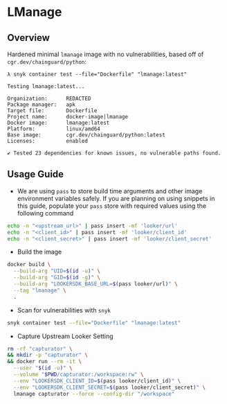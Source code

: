 # LManage

## Overview

Hardened minimal `lmanage` image with no vulnerabilities, based off of
`cgr.dev/chainguard/python`:

```console
λ snyk container test --file="Dockerfile" "lmanage:latest"

Testing lmanage:latest...

Organization:      REDACTED
Package manager:   apk
Target file:       Dockerfile
Project name:      docker-image|lmanage
Docker image:      lmanage:latest
Platform:          linux/amd64
Base image:        cgr.dev/chainguard/python:latest
Licenses:          enabled

✔ Tested 23 dependencies for known issues, no vulnerable paths found.
```

## Usage Guide

- We are using `pass` to store build time arguments and other image environment
  variables safely. If you are planning on using snippets in this guide,
  populate your `pass` store with required values using the following command

```bash
echo -n "<upstream_url>" | pass insert -mf 'looker/url'
echo -n "<client_id>" | pass insert -mf 'looker/client_id'
echo -n "<client_secret>" | pass insert -mf 'looker/client_secret'
```

- Build the image

```bash
docker build \
  --build-arg "UID=$(id -u)" \
  --build-arg "GID=$(id -g)" \
  --build-arg "LOOKERSDK_BASE_URL=$(pass looker/url)" \
  --tag "lmanage" \
  .
```

- Scan for vulnerabilities with `snyk`

```bash
snyk container test --file="Dockerfile" "lmanage:latest"
```

- Capture Upstream Looker Setting

```bash
rm -rf "capturator" \
&& mkdir -p "capturator" \
&& docker run --rm -it \
  --user "$(id -u)" \
  --volume "$PWD/capturator:/workspace:rw" \
  --env "LOOKERSDK_CLIENT_ID=$(pass looker/client_id)" \
  --env "LOOKERSDK_CLIENT_SECRET=$(pass looker/client_secret)" \
  lmanage capturator --force --config-dir "/workspace"
```
